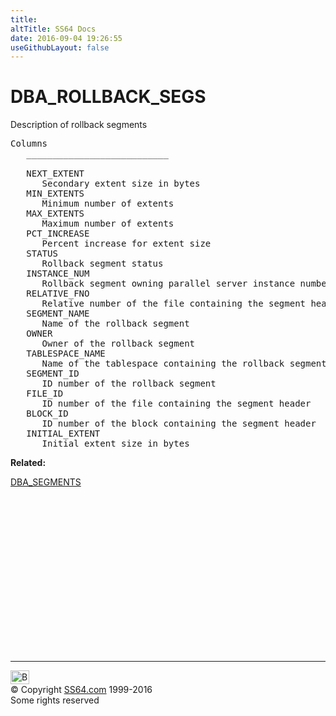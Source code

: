 ```yaml
---
title:
altTitle: SS64 Docs
date: 2016-09-04 19:26:55
useGithubLayout: false
---
```

<!-- #BeginLibraryItem "/Library/head_orad.lbi" --><!-- #EndLibraryItem --><h1>DBA_ROLLBACK_SEGS </h1><p> Description of rollback segments </p> 
 
<pre>Columns
   ___________________________
 
   NEXT_EXTENT
      Secondary extent size in bytes
   MIN_EXTENTS
      Minimum number of extents
   MAX_EXTENTS
      Maximum number of extents
   PCT_INCREASE
      Percent increase for extent size
   STATUS
      Rollback segment status
   INSTANCE_NUM
      Rollback segment owning parallel server instance number
   RELATIVE_FNO
      Relative number of the file containing the segment header
   SEGMENT_NAME
      Name of the rollback segment
   OWNER
      Owner of the rollback segment
   TABLESPACE_NAME
      Name of the tablespace containing the rollback segment
   SEGMENT_ID
      ID number of the rollback segment
   FILE_ID
      ID number of the file containing the segment header
   BLOCK_ID
      ID number of the block containing the segment header
   INITIAL_EXTENT
      Initial extent size in bytes</pre>
<p><b>Related:</b></p>
<p><a href="DBA_SEGMENTS.html">DBA_SEGMENTS</a></p><!-- #BeginLibraryItem "/Library/foot_orad.lbi" --><p>
<!-- oracle-footer -->
<ins class="adsbygoogle" style="display:inline-block;width:300px;height:250px" data-ad-client="ca-pub-6140977852749469" data-ad-slot="4275490898"></ins>
<script>
(adsbygoogle = window.adsbygoogle || []).push({});
</script></p>
<hr>
<div id="bl" class="footer"><a href="DBA_ROLLBACK_SEGS.html#"><img src="../images/top.png" width="30" height="22" alt="Back to the Top"></a></div>
<div id="br" class="footer, tagline">© Copyright <a href="http://ss64.com/">SS64.com</a> 1999-2016<br>
Some rights reserved</div>
<!-- #EndLibraryItem -->

